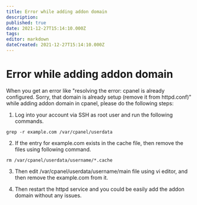 ```yaml
---
title: Error while adding addon domain
description: 
published: true
date: 2021-12-27T15:14:10.000Z
tags: 
editor: markdown
dateCreated: 2021-12-27T15:14:10.000Z
---
```


# Error while adding addon domain


When you get an error like "resolving the error: cpanel is already configured. Sorry, that domain is already setup (remove it from httpd.conf)" while adding addon domain in cpanel, please do the following steps:

1) Log into your account via SSH as root user and run the following commands.

```
grep -r example.com /var/cpanel/userdata
```

2) If the entry for example.com exists in the cache file, then remove the files using following command.

```
rm /var/cpanel/userdata/username/*.cache
```

3) Then edit /var/cpanel/userdata/username/main file using vi editor, and then remove the example.com from it.

4) Then restart the httpd service and you could be easily add the addon domain without any issues.